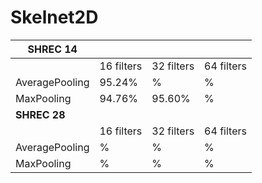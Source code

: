 # Skelnet2D
 
| **SHREC 14**       |            |            |            |
|----------------|------------|------------|------------|
|                | 16 filters | 32 filters | 64 filters |
| AveragePooling | 95.24%          | %          | %          |
| MaxPooling     | 94.76%     | 95.60%     | %          |
| **SHREC 28**       |            |            |            |
|                | 16 filters | 32 filters | 64 filters |
| AveragePooling | %          | %          | %          |
| MaxPooling     | %          | %          | %          |